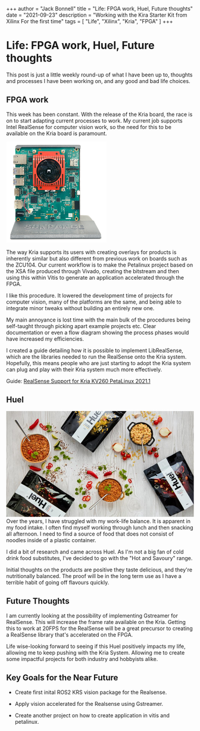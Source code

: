 +++
author = "Jack Bonnell"
title = "Life: FPGA work, Huel, Future thoughts"
date = "2021-09-23"
description = "Working with the Kira Starter Kit from Xilinx For the first time"
tags = [
    "Life",
    "Xilinx",
    "Kria",
    "FPGA"
]
+++

# Life: FPGA work, Huel, Future thoughts

This post is just a little weekly round-up of what I have been up to, thoughts and processes I have been working on, and any good and bad life choices.

## FPGA work

This week has been constant. With the release of the Kria board, the race is on to start adapting current processes to work. My current job supports Intel RealSense for computer vision work, so the need for this to be available on the Kria board is paramount.

![Kria KV260 Vision AI Starter Kit](/img/sundance-kria.png)

The way Kria supports its users with creating overlays for products is inherently similar but also different from previous work on boards such as the ZCU104. Our current workflow is to make the Petalinux project based on the XSA file produced through Vivado, creating the bitstream and then using this within Vitis to generate an application accelerated through the FPGA.

I like this procedure. It lowered the development time of projects for computer vision, many of the platforms are the same, and being able to integrate minor tweaks without building an entirely new one.

My main annoyance is lost time with the main bulk of the procedures being self-taught through picking apart example projects etc. Clear documentation or even a flow diagram showing the process phases would have increased my efficiencies.

I created a guide detailing how it is possible to implement LibRealSense, which are the libraries needed to run the RealSense onto the Kria system. Hopefully, this means people who are just starting to adopt the Kria system can plug and play with their Kria system much more effectively.

Guide: [RealSense Support for Kria KV260 PetaLinux 2021.1]

## Huel

![Huel Hot & Savoury](/img/huel.jpg)
Over the years, I have struggled with my work-life balance. It is apparent in my food intake. I often find myself working through lunch and then snacking all afternoon. I need to find a source of food that does not consist of noodles inside of a plastic container.

I did a bit of research and came across Huel. As I'm not a big fan of cold drink food substitutes, I've decided to go with the "Hot and Savoury" range.

Initial thoughts on the products are positive they taste delicious, and they're nutritionally balanced. The proof will be in the long term use as I have a terrible habit of going off flavours quickly.

## Future Thoughts

I am currently looking at the possibility of implementing Gstreamer for RealSense. This will increase the frame rate available on the Kria. Getting this to work at 20FPS for the RealSense will be a great precursor to creating a RealSense library that's accelerated on the FPGA.

Life wise-looking forward to seeing if this Huel positively impacts my life, allowing me to keep pushing with the Kria System. Allowing me to create some impactful projects for both industry and hobbyists alike.

## Key Goals for the Near Future

* Create first inital ROS2 KRS vision package for the Realsense.

* Apply vision accelerated for the Realsense using Gstreamer.

* Create another project on how to create application in vitis and petalinux.



[RealSense Support for Kria KV260 PetaLinux 2021.1]: https://www.hackster.io/jack-bonnell2/realsense-support-for-kria-kv260-petalinux-2021-1-f5dbe3